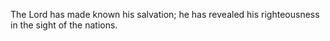 The Lord has made known his salvation; he has revealed his righteousness in the sight of the nations.
